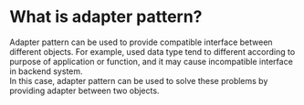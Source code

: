 # What is adapter pattern?
Adapter pattern can be used to provide compatible interface between different objects.
For example, used data type tend to different according to purpose of application or function, and it may cause incompatible interface in backend system.<br>
In this case, adapter pattern can be used to solve these problems by providing adapter between two objects.
